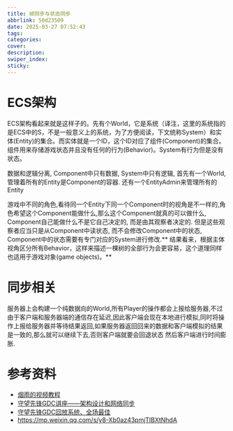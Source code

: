 ```yaml
---
title: 帧同步与状态同步
abbrlink: 50d23509
date: 2025-03-27 07:52:43
tags:
categories:
cover:
description:
swiper_index:
sticky:
---
```


# ECS架构

ECS架构看起来就是这样子的。先有个World，它是系统（译注，这里的系统指的是ECS中的S，不是一般意义上的系统，为了方便阅读，下文统称System）和实体(Entity)的集合。而实体就是一个ID，这个ID对应了组件(Component)的集合。组件用来存储游戏状态并且没有任何的行为(Behavior)。System有行为但是没有状态。

数据和逻辑分离, Component中只有数据, System中只有逻辑, 首先有一个World, 管理着所有的Entity是Component的容器. 还有一个EntityAdmin来管理所有的Entity

游戏中不同的角色,看待同一个Entity下同一个Component时的视角是不一样的,角色希望这个Component能做什么,那么这个Component就真的可以做什么, Component自己能做什么不是它自己决定的, 而是由其观察者决定的. 但是这些观察者应当只是从Component中读状态, 而不会修改Component中的状态, Component中的状态需要有专门对应的System进行修改.** 结果看来，根据主体视角区分所有Behavior，这样来描述一棵树的全部行为会更容易，这个道理同样也适用于游戏对象(game objects)。**

# 同步相关

服务器上会构建一个纯数据向的World,所有Player的操作都会上报给服务器,不过由于客户端和服务器端的通信存在延迟,因此客户端会现在本地进行模拟,同时将操作上报给服务器并等待结果返回,如果服务器返回回来的数据和客户端模拟的结果是一致的,那么就可以继续下去,否则客户端就要会回退状态 然后客户端进行时间膨胀.



# 参考资料

- [烟雨的视频教程](https://www.bilibili.com/video/BV1RR4y1V7T2?spm_id_from=333.788.videopod.sections&vd_source=83f4165825ce9df46cf4fd576ccb1102)
- [守望先锋GDC讲座——架构设计和网络同步](https://www.youtube.com/watch?v=W3aieHjyNvw&t=2886s)
- [守望先锋GDC回放系统、全场最佳](https://www.youtube.com/watch?v=W4oZq4tn57w)
- https://mp.weixin.qq.com/s/y8-Xb0az43pmjTlBXtNhdA